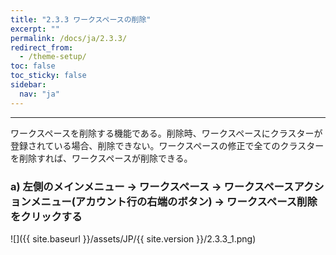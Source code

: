 ```yaml
---
title: "2.3.3 ワークスペースの削除"
excerpt: ""
permalink: /docs/ja/2.3.3/
redirect_from:
  - /theme-setup/
toc: false
toc_sticky: false
sidebar:
  nav: "ja"
---
```


---
ワークスペースを削除する機能である。削除時、ワークスペースにクラスターが登録されている場合、削除できない。ワークスペースの修正で全てのクラスターを削除すれば、ワークスペースが削除できる。

### a\) 左側のメインメニュー → ワークスペース → ワークスペースアクションメニュー(アカウント行の右端のボタン) → ワークスペース削除をクリックする
![]({{ site.baseurl }}/assets/JP/{{ site.version }}/2.3.3_1.png)
